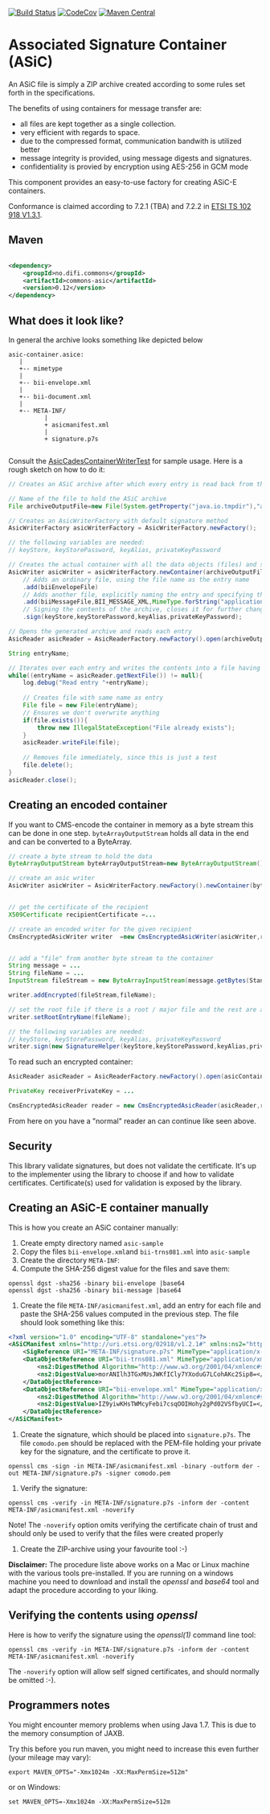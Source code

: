 [![Build Status](https://travis-ci.org/difi/asic.svg?branch=master)](https://travis-ci.org/difi/asic)
[![CodeCov](https://codecov.io/gh/difi/asic/branch/master/graph/badge.svg)](https://codecov.io/gh/difi/asic)
[![Maven Central](https://img.shields.io/maven-central/v/no.difi.commons/commons-asic.svg)](http://search.maven.org/#search%7Cgav%7C1%7Cg%3A%22no.difi.commons%22%20AND%20a%3A%22commons-asic%22)

# Associated Signature Container (ASiC)

An ASiC file is simply a ZIP archive created according to some rules set forth in the specifications.

The benefits of using containers for message transfer are:

* all files are kept together as a single collection.
* very efficient with regards to space.
* due to the compressed format, communication bandwith is utilized better
* message integrity is provided, using message digests and signatures.
* confidentiality is provied by encryption using AES-256 in GCM mode

This component provides an easy-to-use factory for creating ASiC-E containers.

Conformance is claimed according to 7.2.1 (TBA) and 7.2.2 in
[ETSI TS 102 918 V1.3.1](http://webapp.etsi.org/workprogram/Report_WorkItem.asp?WKI_ID=42455).

## Maven

```xml

<dependency>
    <groupId>no.difi.commons</groupId>
    <artifactId>commons-asic</artifactId>
    <version>0.12</version>
</dependency>
```

## What does it look like?

In general the archive looks something like depicted below

```
asic-container.asice: 
   |
   +-- mimetype
   |
   +-- bii-envelope.xml
   |
   +-- bii-document.xml
   |
   +-- META-INF/
          |
          + asicmanifest.xml
          |
          + signature.p7s   
   
```

Consult the [AsicCadesContainerWriterTest](src/test/java/no/difi/asic/AsicWriterTest.java) for sample usage.
Here is a rough sketch on how to do it:

```java
// Creates an ASiC archive after which every entry is read back from the archive.

// Name of the file to hold the ASiC archive
File archiveOutputFile=new File(System.getProperty("java.io.tmpdir"),"asic-sample-default.zip");

// Creates an AsicWriterFactory with default signature method
AsicWriterFactory asicWriterFactory = AsicWriterFactory.newFactory();

// the following variables are needed:
// keyStore, keyStorePassword, keyAlias, privateKeyPassword

// Creates the actual container with all the data objects (files) and signs it.
AsicWriter asicWriter = asicWriterFactory.newContainer(archiveOutputFile)
    // Adds an ordinary file, using the file name as the entry name
    .add(biiEnvelopeFile)
    // Adds another file, explicitly naming the entry and specifying the MIME type
    .add(biiMessageFile,BII_MESSAGE_XML,MimeType.forString("application/xml"))
    // Signing the contents of the archive, closes it for further changes.
    .sign(keyStore,keyStorePassword,keyAlias,privateKeyPassword);

// Opens the generated archive and reads each entry
AsicReader asicReader = AsicReaderFactory.newFactory().open(archiveOutputFile);

String entryName;

// Iterates over each entry and writes the contents into a file having same name as the entry
while((entryName = asicReader.getNextFile()) != null){
    log.debug("Read entry "+entryName);
    
    // Creates file with same name as entry
    File file = new File(entryName);
    // Ensures we don't overwrite anything
    if(file.exists()){
        throw new IllegalStateException("File already exists");
    }
    asicReader.writeFile(file);
    
    // Removes file immediately, since this is just a test 
    file.delete();
}
asicReader.close(); 
```

## Creating an encoded container

If you want to CMS-encode the container in memory as a byte stream this can be done in one step.
`byteArrayOutputStream` holds all data in the end and can be converted to a ByteArray.

```java
// create a byte stream to hold the data
ByteArrayOutputStream byteArrayOutputStream=new ByteArrayOutputStream();

// create an asic writer
AsicWriter asicWriter = AsicWriterFactory.newFactory().newContainer(byteArrayOutputStream);


// get the certificate of the recipient
X509Certificate recipientCertificate =...

// create an encoded writer for the given recipient
CmsEncryptedAsicWriter writer  =new CmsEncryptedAsicWriter(asicWriter,recipientCertificate);


// add a "file" from another byte stream to the container
String message = ...
String fileName = ...
InputStream fileStream = new ByteArrayInputStream(message.getBytes(StandardCharsets.UTF_8));

writer.addEncrypted(fileStream,fileName);

// set the root file if there is a root / major file and the rest are attachments
writer.setRootEntryName(fileName);

// the following variables are needed:
// keyStore, keyStorePassword, keyAlias, privateKeyPassword
writer.sign(new SignatureHelper(keyStore,keyStorePassword,keyAlias,privateKeyPassword));
```

To read such an encrypted container:

```java
AsicReader asicReader = AsicReaderFactory.newFactory().open(asicContainerByteArrayInputStream);

PrivateKey receiverPrivateKey = ...

CmsEncryptedAsicReader reader = new CmsEncryptedAsicReader(asicReader,receiverPrivateKey);
```

From here on you have a "normal" reader an can continue like seen above.

## Security

This library validate signatures, but does not validate the certificate. It's up to the implementer using the library
to choose if and how to validate certificates. Certificate(s) used for validation is exposed by the library.

## Creating an ASiC-E container manually

This is how you create an ASiC container manually:

1. Create empty directory named `asic-sample`
1. Copy the files `bii-envelope.xml`and `bii-trns081.xml` into `asic-sample`
1. Create the directory `META-INF`:
1. Compute the SHA-256 digest value for the files and save them:

```
openssl dgst -sha256 -binary bii-envelope |base64
openssl dgst -sha256 -binary bii-message |base64

```

1. Create the file `META-INF/asicmanifest.xml`, add an entry for each file and
   paste the SHA-256 values computed in the previous step. The file should look something like this:

```xml
<?xml version="1.0" encoding="UTF-8" standalone="yes"?>
<ASiCManifest xmlns="http://uri.etsi.org/02918/v1.2.1#" xmlns:ns2="http://www.w3.org/2000/09/xmldsig#">
    <SigReference URI="META-INF/signature.p7s" MimeType="application/x-pkcs7-signature"/>
    <DataObjectReference URI="bii-trns081.xml" MimeType="application/xml">
        <ns2:DigestMethod Algorithm="http://www.w3.org/2001/04/xmlenc#sha256"/>
        <ns2:DigestValue>morANIlh3TGxMUsJWKfICly7YXoduG7LCohAKc2Sip8=</ns2:DigestValue>
    </DataObjectReference>
    <DataObjectReference URI="bii-envelope.xml" MimeType="application/xml">
        <ns2:DigestMethod Algorithm="http://www.w3.org/2001/04/xmlenc#sha256"/>
        <ns2:DigestValue>IZ9yiwKHsTWMcyFebi7csqOOIHohy2gPd02VSfbyUCI=</ns2:DigestValue>
    </DataObjectReference>
</ASiCManifest>
```

1. Create the signature, which should be placed into `signature.p7s`. The file `comodo.pem` should
   be replaced with the PEM-file holding your private key for the signature, and the certificate to prove it.

```
openssl cms -sign -in META-INF/asicmanifest.xml -binary -outform der -out META-INF/signature.p7s -signer comodo.pem
```

1. Verify the signature:

```
openssl cms -verify -in META-INF/signature.p7s -inform der -content META-INF/asicmanifest.xml -noverify
```

Note! The `-noverify` option omits verifying the certificate chain of trust and should only be used to verify that the
files were created properly

1. Create the ZIP-archive using your favourite tool :-)

**Disclaimer:** The procedure liste above works on a Mac or Linux machine with the various tools pre-installed. If you
are running on a windows machine
you need to download and install the *openssl* and *base64* tool and adapt the procedure according to your liking.

## Verifying the contents using *openssl*

Here is how to verify the signature using the *openssl(1)* command line tool:

```
openssl cms -verify -in META-INF/signature.p7s -inform der -content META-INF/asicmanifest.xml -noverify
```

The `-noverify` option will allow self signed certificates, and should normally be omitted :-).

## Programmers notes

You might encounter memory problems when using Java 1.7. This is due to the memory consumption of JAXB.

Try this before you run maven, you might need to increase this even further (your mileage may vary):

```
export MAVEN_OPTS="-Xmx1024m -XX:MaxPermSize=512m"
```

or on Windows:

```
set MAVEN_OPTS=-Xmx1024m -XX:MaxPermSize=512m
```
